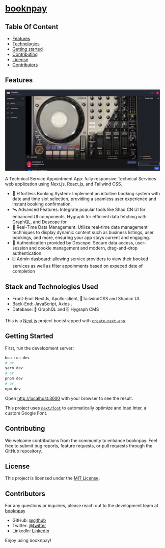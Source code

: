  # [booknpay](https://booknpay.vercel.app/)

## Table Of Content

   - [Features](#Features)
   - [Technologies](#Stack-and-Technologies-Used)
   - [Getting started](#Getting-Started)
   - [Contributing](#Contributing)
   - [License](#License)
   - [Contributors](#Contributors)


 ## Features
![Image1](https://github.com/RafasGit/StreamIt/blob/main/public/streamithome.png)

 A Technical Service Appointment App: fully responsive Technical Services web application using Next.js, React.js, and Tailwind CSS.
-  📅 Effortless Booking System: Implement an intuitive booking system with date and time slot selection, providing a seamless user experience and instant booking confirmation.
- 🛰️ Advanced Features: Integrate popular tools like Shad CN UI for enhanced UI components, Hygraph for efficient data fetching with GraphQL, and Descope for 
- 🔄 Real-Time Data Management: Utilize real-time data management techniques to display dynamic content such as business listings, user bookings, and more, ensuring your app stays current and engaging.
- 🔐 Authentication provided by Descope: Secure data access, user-session and cookie management and modern, drag-and-drop authentication.
- 🗄️ Admin dasboard: allowing service providers to view their booked services as well as filter appoinments based on expeced date of completion



 ## Stack and Technologies Used
   - Front-End: NextJs, Apollo-client, 🎨TailwindCSS and Shadcn UI.
   - Back-End:  JavaScript, Axios . 
   - Database: 📇 GraphQL and 🗄️ Hygraph CMS

This is a [Next.js](https://nextjs.org/) project bootstrapped with [`create-next-app`](https://github.com/vercel/next.js/tree/canary/packages/create-next-app).

## Getting Started

First, run the development server:

```bash
bun run dev
# or
yarn dev
# or
pnpm dev
# or
npm dev
```

Open [http://localhost:3000](http://localhost:3000) with your browser to see the result.

This project uses [`next/font`](https://nextjs.org/docs/basic-features/font-optimization) to automatically optimize and load Inter, a custom Google Font.

## Contributing

We welcome contributions from the community to enhance booknpay. Feel free to submit bug reports, feature requests, or pull requests through the GitHub repository.

## License

This project is licensed under the [MIT License](https://opensource.org/licenses/MIT).


## Contributors

For any questions or inquiries, please reach out to the development team at [booknpay](mailto:joshraphael424@gmail.com)
  
   - GitHub: [@github](https://github.com/RafasGit)
   - Twitter: [@twitter](https://x.com/rafa_codes22)
   - LinkedIn: [LinkedIn](https://www.linkedin.com/in/joshua-ng-ang-a-13158120a)
 
 Enjoy using booknpay!
